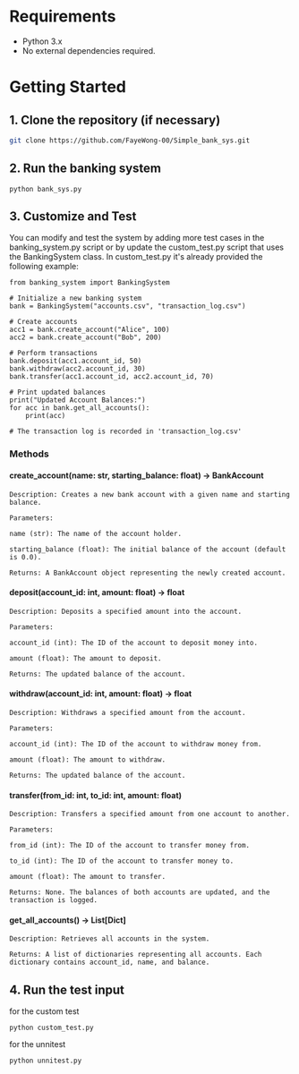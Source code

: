 
# Requirements
- Python 3.x
- No external dependencies required.

# Getting Started

## 1. Clone the repository (if necessary)
```sh
git clone https://github.com/FayeWong-00/Simple_bank_sys.git
```
## 2. Run the banking system
```
python bank_sys.py
```

## 3. Customize and Test
You can modify and test the system by adding more test cases in the banking_system.py script or by update the custom_test.py script that uses the BankingSystem class. In custom_test.py it's already provided the following example:
```
from banking_system import BankingSystem

# Initialize a new banking system
bank = BankingSystem("accounts.csv", "transaction_log.csv")

# Create accounts
acc1 = bank.create_account("Alice", 100)
acc2 = bank.create_account("Bob", 200)

# Perform transactions
bank.deposit(acc1.account_id, 50)
bank.withdraw(acc2.account_id, 30)
bank.transfer(acc1.account_id, acc2.account_id, 70)

# Print updated balances
print("Updated Account Balances:")
for acc in bank.get_all_accounts():
    print(acc)

# The transaction log is recorded in 'transaction_log.csv'
```



### Methods
#### create_account(name: str, starting_balance: float) -> BankAccount
```
Description: Creates a new bank account with a given name and starting balance.

Parameters:

name (str): The name of the account holder.

starting_balance (float): The initial balance of the account (default is 0.0).

Returns: A BankAccount object representing the newly created account.
```

#### deposit(account_id: int, amount: float) -> float
```
Description: Deposits a specified amount into the account.

Parameters:

account_id (int): The ID of the account to deposit money into.

amount (float): The amount to deposit.

Returns: The updated balance of the account.
```


#### withdraw(account_id: int, amount: float) -> float
```
Description: Withdraws a specified amount from the account.

Parameters:

account_id (int): The ID of the account to withdraw money from.

amount (float): The amount to withdraw.

Returns: The updated balance of the account.
```

#### transfer(from_id: int, to_id: int, amount: float)
```
Description: Transfers a specified amount from one account to another.

Parameters:

from_id (int): The ID of the account to transfer money from.

to_id (int): The ID of the account to transfer money to.

amount (float): The amount to transfer.

Returns: None. The balances of both accounts are updated, and the transaction is logged.
```

#### get_all_accounts() -> List[Dict]
```
Description: Retrieves all accounts in the system.

Returns: A list of dictionaries representing all accounts. Each dictionary contains account_id, name, and balance.
```



## 4. Run the test input
for the custom test
```
python custom_test.py
```

for the unnitest
```
python unnitest.py
```